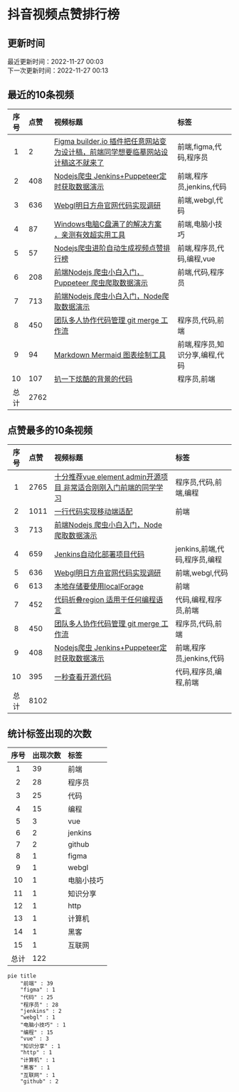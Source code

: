 # 抖音视频点赞排行榜

## 更新时间

最近更新时间：2022-11-27 00:03<br/>下一次更新时间：2022-11-27 00:13

## 最近的10条视频

|序号|点赞|视频标题|标签|
|:--:|:--|:--|:--|
|1|2|[Figma builder.io 插件把任意网站变为设计稿，前端同学想要临摹网站设计稿这不就来了    ](https://douyin.com/video/7170354855603621150)|前端,figma,代码,程序员|
|2|408|[Nodejs爬虫 Jenkins+Puppeteer定时获取数据演示    ](https://douyin.com/video/7170040411379993887)|前端,程序员,jenkins,代码|
|3|636|[Webgl明日方舟官网代码实现调研     ](https://douyin.com/video/7169612171553361183)|前端,webgl,代码|
|4|87|[Windows电脑C盘满了的解决方案 ，亲测有效超实用工具   ](https://douyin.com/video/7169207535067581733)|前端,电脑小技巧|
|5|57|[Nodejs爬虫进阶自动生成视频点赞排行榜         ](https://douyin.com/video/7168574795687152927)|前端,程序员,代码,编程,vue|
|6|208|[前端Nodejs 爬虫小白入门，Puppeteer 爬虫爬取数据演示   ](https://douyin.com/video/7168197260734401799)|前端,代码,程序员|
|7|713|[前端Nodejs 爬虫小白入门，Node爬取数据演示](https://douyin.com/video/7167758991055998222)||
|8|450|[团队多人协作代码管理 git merge 工作流     ](https://douyin.com/video/7167047701987708173)|程序员,代码,前端|
|9|94|[Markdown Mermaid 图表绘制工具     ](https://douyin.com/video/7167019782645108005)|前端,程序员,知识分享,编程,代码|
|10|107|[扒一下炫酷的背景的代码  ](https://douyin.com/video/7166650705401400584)|程序员,前端|
|总计|2762|||

## 点赞最多的10条视频

|序号|点赞|视频标题|标签|
|:--:|:--|:--|:--|
|1|2765|[十分推荐vue element admin开源项目 非常适合刚刚入门前端的同学学习   ](https://douyin.com/video/7161996754227907873)|程序员,代码,前端,编程|
|2|1011|[一行代码实现移动端适配 ](https://douyin.com/video/7158472643610561825)|前端|
|3|713|[前端Nodejs 爬虫小白入门，Node爬取数据演示](https://douyin.com/video/7167758991055998222)||
|4|659|[Jenkins自动化部署项目代码          ](https://douyin.com/video/7165912754023419172)|jenkins,前端,代码,程序员,编程|
|5|636|[Webgl明日方舟官网代码实现调研     ](https://douyin.com/video/7169612171553361183)|前端,webgl,代码|
|6|613|[本地存储要使用localForage  ](https://douyin.com/video/7158668556664573188)|前端|
|7|452|[代码折叠region 适用于任何编程语言    ](https://douyin.com/video/7160892403325439271)|代码,编程,程序员,前端|
|8|450|[团队多人协作代码管理 git merge 工作流     ](https://douyin.com/video/7167047701987708173)|程序员,代码,前端|
|9|408|[Nodejs爬虫 Jenkins+Puppeteer定时获取数据演示    ](https://douyin.com/video/7170040411379993887)|前端,程序员,jenkins,代码|
|10|395|[一秒查看开源代码     ](https://douyin.com/video/7161275091140087073)|代码,程序员,编程,前端|
|总计|8102|||

## 统计标签出现的次数

|序号|出现次数|标签|
|:--:|:--|:--|
|1|39|前端|
|2|28|程序员|
|3|25|代码|
|4|15|编程|
|5|3|vue|
|6|2|jenkins|
|7|2|github|
|8|1|figma|
|9|1|webgl|
|10|1|电脑小技巧|
|11|1|知识分享|
|12|1|http|
|13|1|计算机|
|14|1|黑客|
|15|1|互联网|
|总计|122||

```Mermaid
pie title 
    "前端" : 39
    "figma" : 1
    "代码" : 25
    "程序员" : 28
    "jenkins" : 2
    "webgl" : 1
    "电脑小技巧" : 1
    "编程" : 15
    "vue" : 3
    "知识分享" : 1
    "http" : 1
    "计算机" : 1
    "黑客" : 1
    "互联网" : 1
    "github" : 2
```

